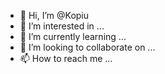 - 👋 Hi, I’m @Kopiu
- 👀 I’m interested in ...
- 🌱 I’m currently learning ...
- 💞️ I’m looking to collaborate on ...
- 📫 How to reach me ...

<!---
Kamalkhanop/Kamalkhanop is a ✨ special ✨ repository because its `README.md` (this file) appears on your GitHub profile.
You can click the Preview link to take a look at your changes.
--->
